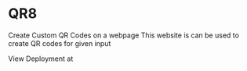 # QR8
Create Custom QR Codes on a webpage
This website is can be used to create QR codes for given input

View Deployment at
